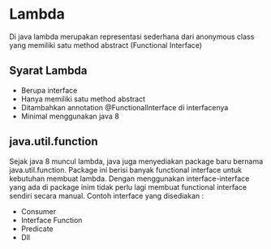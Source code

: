 # Lambda
Di java lambda merupakan representasi sederhana dari anonymous class yang memiliki satu method abstract (Functional Interface)

## Syarat Lambda
- Berupa interface
- Hanya memiliki satu method abstract
- Ditambahkan annotation @FunctionalInterface di interfacenya
- Minimal menggunakan java 8

## java.util.function
Sejak java 8 muncul lambda, java juga menyediakan package baru bernama java.util.function.
Package ini berisi banyak functional interface untuk kebutuhan membuat lambda.
Dengan menggunakan interface-interface yang ada di package inim tidak perlu lagi membuat functional interface sendiri secara manual.
Contoh interface yang disediakan :
- Consumer
- Interface Function
- Predicate
- Dll